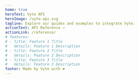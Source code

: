```yaml
---
home: true
heroText: Vyte API
heroImage: /vyte-api.svg
tagline: Explore our guides and examples to integrate Vyte.
actionText: API Reference →
actionLink: /reference/
# features:
# - title: Feature 1 Title
#   details: Feature 1 Description
# - title: Feature 2 Title
#   details: Feature 2 Description
# - title: Feature 3 Title
#   details: Feature 3 Description
footer: Made by Vyte with ❤️
---
```

